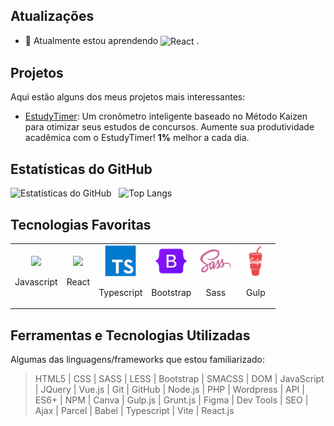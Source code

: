 ## Atualizações

- 🌱 Atualmente estou aprendendo <img align="center" alt="React" src="https://img.shields.io/badge/-React-61DAFB?logo=react&logoColor=white&style=for-the-badge">
.

## Projetos
Aqui estão alguns dos meus projetos mais interessantes:

<!-- - [EstudyTimer]([http://](https://github.com/richardsanvie)): Um cronômetro inteligente baseado no Método Kaizen para otimizar seus estudos de concursos. Aumente sua produtividade acadêmica com o EstudyTimer! **1%** melhor a cada dia. -->
- [EstudyTimer](https://github.com/richardsanvie): Um cronômetro inteligente baseado no Método Kaizen para otimizar seus estudos de concursos. Aumente sua produtividade acadêmica com o EstudyTimer! **1%** melhor a cada dia.

## Estatísticas do GitHub
![Estatísticas do GitHub](https://github-readme-stats.vercel.app/api?username=richardsanvie&show_icons=true&theme=dark)     ![Top Langs](https://github-readme-stats.vercel.app/api/top-langs/?username=richardsanvie&layout=compact&theme=dark
)



## Tecnologias Favoritas
<table>
  <tbody><tr>
    <td align="center">
        <a target="_blank" rel="noopener noreferrer nofollow" href="https://camo.githubusercontent.com/442c452cb73752bb1914ce03fce2017056d651a2099696b8594ddf5ccc74825e/68747470733a2f2f63646e2e6a7364656c6976722e6e65742f67682f64657669636f6e732f64657669636f6e2f69636f6e732f6a6176617363726970742f6a6176617363726970742d6f726967696e616c2e737667"><img src="https://camo.githubusercontent.com/442c452cb73752bb1914ce03fce2017056d651a2099696b8594ddf5ccc74825e/68747470733a2f2f63646e2e6a7364656c6976722e6e65742f67682f64657669636f6e732f64657669636f6e2f69636f6e732f6a6176617363726970742f6a6176617363726970742d6f726967696e616c2e737667" width="50" data-canonical-src="https://cdn.jsdelivr.net/gh/devicons/devicon/icons/javascript/javascript-original.svg" style="max-width: 100%;"></a>
        <p dir="auto">Javascript</p>
    </td>
    <td align="center">
        <a target="_blank" rel="noopener noreferrer nofollow" href="https://camo.githubusercontent.com/27d0b117da00485c56d69aef0fa310a3f8a07abecc8aa15fa38c8b78526c60ac/68747470733a2f2f63646e2e6a7364656c6976722e6e65742f67682f64657669636f6e732f64657669636f6e2f69636f6e732f72656163742f72656163742d6f726967696e616c2e737667"><img src="https://camo.githubusercontent.com/27d0b117da00485c56d69aef0fa310a3f8a07abecc8aa15fa38c8b78526c60ac/68747470733a2f2f63646e2e6a7364656c6976722e6e65742f67682f64657669636f6e732f64657669636f6e2f69636f6e732f72656163742f72656163742d6f726967696e616c2e737667" width="50" data-canonical-src="https://cdn.jsdelivr.net/gh/devicons/devicon/icons/react/react-original.svg" style="max-width: 100%;"></a>
        <p dir="auto">React</p>
    </td>
    <td align="center">
        <a target="_blank" rel="noopener noreferrer nofollow" href="https://github.com/richardsanvie/"><img src="https://raw.githubusercontent.com/devicons/devicon/1119b9f84c0290e0f0b38982099a2bd027a48bf1/icons/typescript/typescript-original.svg" width="50" data-canonical-src="https://raw.githubusercontent.com/devicons/devicon/1119b9f84c0290e0f0b38982099a2bd027a48bf1/icons/typescript/typescript-original.svg" style="max-width: 100%;"></a>
        <p dir="auto">Typescript</p>
    </td>
    <td align="center">
       <a target="_blank" rel="noopener noreferrer nofollow" href="https://github.com/richardsanvie/"><img src="https://raw.githubusercontent.com/devicons/devicon/1119b9f84c0290e0f0b38982099a2bd027a48bf1/icons/bootstrap/bootstrap-original.svg" width="50" data-canonical-src="https://cdn.jsdelivr.net/gh/devicons/devicon/icons/python/python-original.svg" style="max-width: 100%;"></a>
        <p dir="auto">Bootstrap</p>
    </td>
    <td align="center">
       <a target="_blank" rel="noopener noreferrer nofollow" href="https://github.com/richardsanvie/"><img src="https://raw.githubusercontent.com/devicons/devicon/1119b9f84c0290e0f0b38982099a2bd027a48bf1/icons/sass/sass-original.svg" width="50" data-canonical-src="https://cdn.jsdelivr.net/gh/devicons/devicon/icons/mysql/mysql-plain.svg" style="max-width: 100%;"></a>
        <p dir="auto">Sass</p>
    </td>
    <td align="center">
        <a target="_blank" rel="noopener noreferrer nofollow" href="https://github.com/richardsanvie/"><img src="https://raw.githubusercontent.com/devicons/devicon/1119b9f84c0290e0f0b38982099a2bd027a48bf1/icons/gulp/gulp-plain.svg" width="50" data-canonical-src="https://cdn.jsdelivr.net/gh/devicons/devicon/icons/android/android-plain.svg" style="max-width: 100%;"></a>
        <p dir="auto">Gulp</p>
    </td>
  </tr>
</tbody>
</table>



## Ferramentas e Tecnologias Utilizadas
Algumas das linguagens/frameworks que estou familiarizado:
<blockquote>
<p dir="auto">HTML5 | CSS | SASS | LESS | Bootstrap | SMACSS | DOM | JavaScript | JQuery | Vue.js | Git | GitHub | Node.js | PHP | Wordpress | API | ES6+ | NPM | Canva | Gulp.js | Grunt.js | Figma | Dev Tools | SEO | Ajax | Parcel | Babel | Typescript | Vite | React.js</p>
</blockquote>

